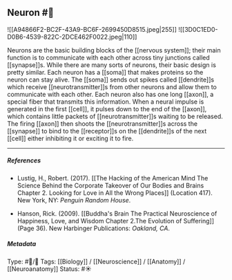 ## Neuron  #🧠 

![[A94866F2-BC2F-43A9-BC6F-2699450D8515.jpeg|255]] ![[3D0C1ED0-D0B6-4539-822C-2DCE462F0022.jpeg|110]]

Neurons are the basic building blocks of the [[nervous system]]; their main function is to communicate with each other across tiny junctions called [[synapse]]s. While there are many sorts of neurons, their basic design is pretty similar. Each neuron has a [[soma]] that makes proteins so the neuron can stay alive. The [[soma]] sends out spikes called [[dendrite]]s which receive [[neurotransmitter]]s from other neurons and allow them to communicate with each other. Each neuron also has one long [[axon]], a special fiber that transmits this information. When a neural impulse is generated in the first [[cell]], it pulses down to the end of the [[axon]], which contains little packets of [[neurotransmitter]]s waiting to be released. The firing [[axon]] then shoots the [[neurotransmitter]]s across the [[synapse]] to bind to the [[receptor]]s on the [[dendrite]]s of the next [[cell]] either inhibiting it or exciting it to fire. 

___

##### References

- Lustig, H., Robert. (2017). [[The Hacking of the American Mind The Science Behind the Corporate Takeover of Our Bodies and Brains Chapter 2. Looking for Love in All the Wrong Places]] (Location 417). New York, NY: _Penguin Random House_.

- Hanson, Rick. (2009). [[Buddha's Brain The Practical Neuroscience of Happiness, Love, and Wisdom Chapter 2.The Evolution of Suffering]] (Page 36). New Harbinger Publications: _Oakland, CA_.

##### Metadata

Type: #🔵/🔵 
Tags: [[Biology]] / [[Neuroscience]] / [[Anatomy]] / [[Neuroanatomy]]
Status: #☀️ 